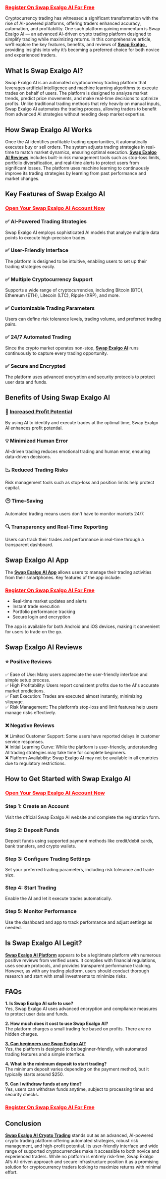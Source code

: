 <h3 data-start="112" data-end="653"><span style="color: #ff0000;"><a style="color: #ff0000;" href="https://www.blockxtrade.com/swap-exalgo-ai/"><strong>Register On Swap Exalgo AI For Free</strong></a></span></h3>
<p data-start="112" data-end="653">Cryptocurrency trading has witnessed a significant transformation with the rise of AI-powered platforms, offering traders enhanced accuracy, automation, and profitability. One such platform gaining momentum is Swap Exalgo AI — an advanced AI-driven crypto trading platform designed to simplify trading while maximizing returns. In this comprehensive article, we’ll explore the key features, benefits, and reviews of <a href="https://www.blockxtrade.com/swap-exalgo-ai/"><strong>Swap Exalgo </strong></a>, providing insights into why it’s becoming a preferred choice for both novice and experienced traders.</p>

<h2 data-start="660" data-end="692"><strong>What Is Swap Exalgo AI?</strong></h2>
<p data-start="693" data-end="1206">Swap Exalgo AI is an automated cryptocurrency trading platform that leverages artificial intelligence and machine learning algorithms to execute trades on behalf of users. The platform is designed to analyze market trends, predict price movements, and make real-time decisions to optimize profits. Unlike traditional trading methods that rely heavily on manual inputs, Swap Exalgo AI automates the trading process, allowing traders to benefit from advanced AI strategies without needing deep market expertise.</p>

<h2 data-start="1550" data-end="1583"><strong>How Swap Exalgo AI Works</strong></h2>
<p data-start="1985" data-end="2194">Once the AI identifies profitable trading opportunities, it automatically executes buy or sell orders. The system adjusts trading strategies in real-time to match market dynamics, ensuring optimal execution. <a href="https://www.blockxtrade.com/swap-exalgo-ai/"><strong>Swap Exalgo AI Reviews</strong></a> includes built-in risk management tools such as stop-loss limits, portfolio diversification, and real-time alerts to protect users from significant losses. The platform uses machine learning to continuously improve its trading strategies by learning from past performance and market changes.</p>

<h2 data-start="2580" data-end="2619"><strong>Key Features of Swap Exalgo AI</strong></h2>
<h3><span style="color: #ff0000;"><a style="color: #ff0000;" href="https://www.blockxtrade.com/SwapExalgo"><strong>Open Your Swap Exalgo AI Account Now</strong></a></span></h3>
<h3 data-start="2620" data-end="2661"><strong>✅ AI-Powered Trading Strategies</strong></h3>
<p data-start="2662" data-end="2778">Swap Exalgo AI employs sophisticated AI models that analyze multiple data points to execute high-precision trades.</p>

<h3 data-start="2780" data-end="2815"><strong>✅ User-Friendly Interface</strong></h3>
<p data-start="2816" data-end="2917">The platform is designed to be intuitive, enabling users to set up their trading strategies easily.</p>

<h3 data-start="2919" data-end="2962"><strong>✅ Multiple Cryptocurrency Support</strong></h3>
<p data-start="2963" data-end="3088">Supports a wide range of cryptocurrencies, including Bitcoin (BTC), Ethereum (ETH), Litecoin (LTC), Ripple (XRP), and more.</p>

<h3 data-start="3090" data-end="3133"><strong>✅ Customizable Trading Parameters</strong></h3>
<p data-start="3134" data-end="3220">Users can define risk tolerance levels, trading volume, and preferred trading pairs.</p>

<h3 data-start="3222" data-end="3256"><strong>✅ 24/7 Automated Trading</strong></h3>
<p data-start="3257" data-end="3372">Since the crypto market operates non-stop, <a href="https://www.blockxtrade.com/swap-exalgo-ai/"><strong>Swap Exalgo AI</strong></a> runs continuously to capture every trading opportunity.</p>

<h3 data-start="3374" data-end="3406"><strong>✅ Secure and Encrypted</strong></h3>
<p data-start="3407" data-end="3501">The platform uses advanced encryption and security protocols to protect user data and funds.</p>

<h2 data-start="3508" data-end="3549"><strong>Benefits of Using Swap Exalgo AI</strong></h2>
<h3 data-start="3550" data-end="3589"><strong>🚀 <a href="https://www.blockxtrade.com/swap-exalgo-ai/">Increased Profit Potential</a></strong></h3>
<p data-start="3590" data-end="3697">By using AI to identify and execute trades at the optimal time, Swap Exalgo AI enhances profit potential.</p>

<h3 data-start="3699" data-end="3733"><strong>💡 Minimized Human Error</strong></h3>
<p data-start="3734" data-end="3828">AI-driven trading reduces emotional trading and human error, ensuring data-driven decisions.</p>

<h3 data-start="3830" data-end="3864"><strong>📉 Reduced Trading Risks</strong></h3>
<p data-start="3865" data-end="3948">Risk management tools such as stop-loss and position limits help protect capital.</p>

<h3 data-start="3950" data-end="3974"><strong>🕒 Time-Saving</strong></h3>
<p data-start="3975" data-end="4042">Automated trading means users don't have to monitor markets 24/7.</p>

<h3 data-start="4044" data-end="4093"><strong>🔍 Transparency and Real-Time Reporting</strong></h3>
<p data-start="4094" data-end="4186">Users can track their trades and performance in real-time through a transparent dashboard.</p>

<h2 data-start="4908" data-end="4935"><strong>Swap Exalgo AI App</strong></h2>
<p data-start="4936" data-end="5069">The <a href="https://www.blockxtrade.com/swap-exalgo-ai/"><strong>Swap Exalgo AI App</strong></a> allows users to manage their trading activities from their smartphones. Key features of the app include:</p>

<h3 data-start="112" data-end="653"><span style="color: #ff0000;"><a style="color: #ff0000;" href="https://www.blockxtrade.com/SwapExalgo"><strong>Register On Swap Exalgo AI For Free</strong></a></span></h3>
<ul data-start="5070" data-end="5204">
 	<li data-start="5070" data-end="5109">Real-time market updates and alerts</li>
 	<li data-start="5110" data-end="5137">Instant trade execution</li>
 	<li data-start="5138" data-end="5172">Portfolio performance tracking</li>
 	<li data-start="5173" data-end="5204">Secure login and encryption</li>
</ul>
<p data-start="5206" data-end="5313">The app is available for both Android and iOS devices, making it convenient for users to trade on the go.</p>

<h2 data-start="5320" data-end="5351"><strong>Swap Exalgo AI Reviews</strong></h2>
<h3 data-start="5352" data-end="5380"><strong>⭐ Positive Reviews</strong></h3>
<p data-start="5381" data-end="5771">✅ Ease of Use: Many users appreciate the user-friendly interface and simple setup process.<br data-start="5475" data-end="5478" />✅ High Profitability: Users report consistent profits due to the AI's accurate market predictions.<br data-start="5580" data-end="5583" />✅ Fast Execution: Trades are executed almost instantly, minimizing slippage.<br data-start="5663" data-end="5666" />✅ Risk Management: The platform’s stop-loss and limit features help users manage risks effectively.</p>

<h3 data-start="5773" data-end="5801"><strong>❌ Negative Reviews</strong></h3>
<p data-start="5802" data-end="6157">❌ Limited Customer Support: Some users have reported delays in customer service responses.<br data-start="5896" data-end="5899" />❌ Initial Learning Curve: While the platform is user-friendly, understanding AI trading strategies may take time for complete beginners.<br data-start="6039" data-end="6042" />❌ Platform Availability: Swap Exalgo AI may not be available in all countries due to regulatory restrictions.</p>

<h2 data-start="6164" data-end="6211"><strong>How to Get Started with Swap Exalgo AI</strong></h2>
<h3><span style="color: #ff0000;"><a style="color: #ff0000;" href="https://www.blockxtrade.com/swap-exalgo-ai/"><strong>Open Your Swap Exalgo AI Account Now</strong></a></span></h3>
<h3 data-start="6212" data-end="6247"><strong>Step 1: Create an Account</strong></h3>
<p data-start="6248" data-end="6327">Visit the official Swap Exalgo AI website and complete the registration form.</p>

<h3 data-start="6329" data-end="6360"><strong>Step 2: Deposit Funds</strong></h3>
<p data-start="6361" data-end="6469">Deposit funds using supported payment methods like credit/debit cards, bank transfers, and crypto wallets.</p>

<h3 data-start="6471" data-end="6515"><strong>Step 3: Configure Trading Settings</strong></h3>
<p data-start="6516" data-end="6597">Set your preferred trading parameters, including risk tolerance and trade size.</p>

<h3 data-start="6599" data-end="6630"><strong>Step 4: Start Trading</strong></h3>
<p data-start="6631" data-end="6687">Enable the AI and let it execute trades automatically.</p>

<h3 data-start="6689" data-end="6726"><strong>Step 5: Monitor Performance</strong></h3>
<p data-start="6727" data-end="6806">Use the dashboard and app to track performance and adjust settings as needed.</p>

<h2 data-start="7233" data-end="7266"><strong>Is Swap Exalgo AI Legit?</strong></h2>
<p data-start="7267" data-end="7616"><a href="https://www.blockxtrade.com/SwapExalgo"><strong>Swap Exalgo AI Platform</strong></a> appears to be a legitimate platform with numerous positive reviews from verified users. It complies with financial regulations, uses secure protocols, and provides transparent performance tracking. However, as with any trading platform, users should conduct thorough research and start with small investments to minimize risks.</p>

<h2 data-start="7623" data-end="7657"><strong>FAQs</strong></h2>
<p data-start="7659" data-end="7801"><strong>1. Is Swap Exalgo AI safe to use?</strong><br data-start="7696" data-end="7699" />Yes, Swap Exalgo AI uses advanced encryption and compliance measures to protect user data and funds.</p>
<p data-start="7803" data-end="7946"><strong>2. How much does it cost to use Swap Exalgo AI?</strong><br data-start="7854" data-end="7857" />The platform charges a small trading fee based on profits. There are no hidden charges.</p>
<p data-start="7948" data-end="8103"><a href="https://www.blockxtrade.com/swap-exalgo-ai/"><strong>3. Can beginners use Swap Exalgo AI?</strong></a><br data-start="7988" data-end="7991" />Yes, the platform is designed to be beginner-friendly, with automated trading features and a simple interface.</p>
<p data-start="8105" data-end="8258"><strong>4. What is the minimum deposit to start trading?</strong><br data-start="8157" data-end="8160" />The minimum deposit varies depending on the payment method, but it typically starts around $250.</p>
<p data-start="8260" data-end="8392"><strong>5. Can I withdraw funds at any time?</strong><br data-start="8300" data-end="8303" />Yes, users can withdraw funds anytime, subject to processing times and security checks.</p>

<h3 data-start="112" data-end="653"><span style="color: #ff0000;"><a style="color: #ff0000;" href="https://www.blockxtrade.com/swap-exalgo-ai/"><strong>Register On Swap Exalgo AI For Free</strong></a></span></h3>
<h2 data-start="8399" data-end="8418"><strong>Conclusion</strong></h2>
<p data-start="8419" data-end="8924" data-is-last-node="" data-is-only-node=""><a href="https://www.blockxtrade.com/swap-exalgo-ai/"><strong>Swap Exalgo AI Crypto Trading</strong></a> stands out as an advanced, AI-powered crypto trading platform offering automated strategies, robust risk management, and high-profit potential. Its user-friendly interface and wide range of supported cryptocurrencies make it accessible to both novice and experienced traders. While no platform is entirely risk-free, Swap Exalgo AI’s AI-driven approach and secure infrastructure position it as a promising solution for cryptocurrency traders looking to maximize returns with minimal effort.</p>
